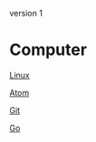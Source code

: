 version 1

# Computer

[Linux](Linux/Linux.md)
<br>

[Atom](Atom/0-Atom.md)
<br>

[Git](Git/0-Git.md)
<br>

[Go](Go/Go.md)
<br>

